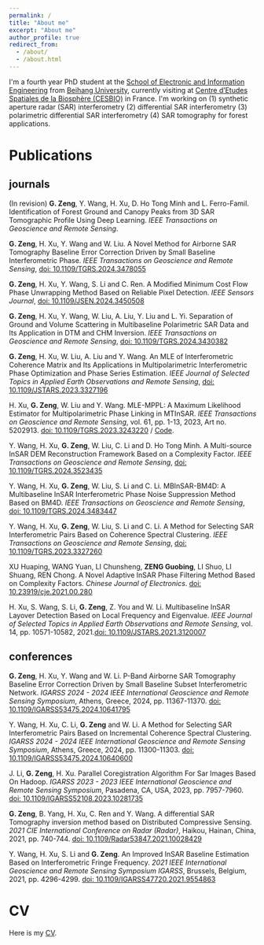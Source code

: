 ```yaml
---
permalink: /
title: "About me"
excerpt: "About me"
author_profile: true
redirect_from: 
  - /about/
  - /about.html
---
```


I'm a fourth year PhD student at the [School of Electronic and Information Engineering](http://www.ee.buaa.edu.cn/) from [Beihang University](https://www.buaa.edu.cn/), currently visiting at [Centre d’Etudes Spatiales de la Biosphère (CESBIO)](https://www.cesbio.cnrs.fr/) in France. I'm working on (1) synthetic aperture radar (SAR) interferometry (2) differential SAR interferometry (3) polarimetric differential SAR interferometry (4) SAR tomography for forest applications.

Publications
======
## journals
(In revision) **G. Zeng**, Y. Wang, H. Xu, D. Ho Tong Minh and L. Ferro-Famil. Identification of Forest Ground and Canopy Peaks from 3D SAR Tomographic Profile Using Deep Learning. _IEEE Transactions on Geoscience and Remote Sensing_.

**G. Zeng**, H. Xu, Y. Wang and W. Liu. A Novel Method for Airborne SAR Tomography Baseline Error Correction Driven by Small Baseline Interferometric Phase. _IEEE Transactions on Geoscience and Remote Sensing_, [doi: 10.1109/TGRS.2024.3478055](https://doi.org/10.1109/TGRS.2024.3478055)

**G. Zeng**, H. Xu, Y. Wang, S. Li and C. Ren. A Modified Minimum Cost Flow Phase Unwrapping Method Based on Reliable Pixel Detection. _IEEE Sensors Journal_, [doi: 10.1109/JSEN.2024.3450508](https://doi.org/10.1109/JSEN.2024.3450508)

**G. Zeng**, H. Xu, Y. Wang, W. Liu, A. Liu, Y. Liu and L. Yi. Separation of Ground and Volume Scattering in Multibaseline Polarimetric SAR Data and Its Application in DTM and CHM Inversion. _IEEE Transactions on Geoscience and Remote Sensing_, [doi: 10.1109/TGRS.2024.3430382](https://doi.org/10.1109/TGRS.2024.3430382)

**G. Zeng**, H. Xu, W. Liu, A. Liu and Y. Wang. An MLE of Interferometric Coherence Matrix and Its Applications in Multipolarimetric Interferometric Phase Optimization and Phase Series Estimation. _IEEE Journal of Selected Topics in Applied Earth Observations and Remote Sensing_, [doi: 10.1109/JSTARS.2023.3327196](https://doi.org/10.1109/JSTARS.2023.3327196)

H. Xu, **G. Zeng**, W. Liu and Y. Wang. MLE-MPPL: A Maximum Likelihood Estimator for Multipolarimetric Phase Linking in MTInSAR. _IEEE Transactions on Geoscience and Remote Sensing_, vol. 61, pp. 1-13, 2023, Art no. 5202913. [doi: 10.1109/TGRS.2023.3243220](https://doi.org/10.1109/TGRS.2023.3243220) / [Code](https://github.com/zengguobing/MLE-MPPL).

Y. Wang, H. Xu, **G. Zeng**, W. Liu, C. Li and D. Ho Tong Minh. A Multi-source InSAR DEM Reconstruction Framework Based on a Complexity Factor. _IEEE Transactions on Geoscience and Remote Sensing_, [doi: 10.1109/TGRS.2024.3523435](https://doi.org/10.1109/TGRS.2024.3523435)

Y. Wang, H. Xu, **G. Zeng**, W. Liu, S. Li and C. Li. MBInSAR-BM4D: A Multibaseline InSAR Interferometric Phase Noise Suppression Method Based on BM4D. _IEEE Transactions on Geoscience and Remote Sensing_, [doi: 10.1109/TGRS.2024.3483447](https://doi.org/10.1109/TGRS.2024.3483447)

Y. Wang, H. Xu, **G. Zeng**, W. Liu, S. Li and C. Li. A Method for Selecting SAR Interferometric Pairs Based on Coherence Spectral Clustering. _IEEE Transactions on Geoscience and Remote Sensing_, [doi: 10.1109/TGRS.2023.3327260](https://doi.org/10.1109/TGRS.2023.3327260)

XU Huaping, WANG Yuan, LI Chunsheng, **ZENG Guobing**, LI Shuo, LI Shuang, REN Chong. A Novel Adaptive InSAR Phase Filtering Method Based on Complexity Factors. _Chinese Journal of Electronics_. [doi: 10.23919/cje.2021.00.280](https://doi.org/10.23919/cje.2021.00.280)

H. Xu, S. Wang, S. Li, **G. Zeng**, Z. You and W. Li. Multibaseline InSAR Layover Detection Based on Local Frequency and Eigenvalue. _IEEE Journal of Selected Topics in Applied Earth Observations and Remote Sensing_, vol. 14, pp. 10571-10582, 2021.[doi: 10.1109/JSTARS.2021.3120007](https://doi.org/10.1109/JSTARS.2021.3120007)

## conferences

**G. Zeng**, H. Xu, Y. Wang and W. Li. P-Band Airborne SAR Tomography Baseline Error Correction Driven by Small Baseline Subset Interferometric Network. _IGARSS 2024 - 2024 IEEE International Geoscience and Remote Sensing Symposium_, Athens, Greece, 2024, pp. 11367-11370. [doi: 10.1109/IGARSS53475.2024.10641795](https://doi.org/10.1109/IGARSS53475.2024.10641795)

Y. Wang, H. Xu, C. Li, **G. Zeng** and W. Li. A Method for Selecting SAR Interferometric Pairs Based on Incremental Coherence Spectral Clustering. _IGARSS 2024 - 2024 IEEE International Geoscience and Remote Sensing Symposium_, Athens, Greece, 2024, pp. 11300-11303. [doi: 10.1109/IGARSS53475.2024.10640600](https://doi.org/10.1109/IGARSS53475.2024.10640600)

J. Li, **G. Zeng**, H. Xu. Parallel Coregistration Algorithm For Sar Images Based On Hadoop. _IGARSS 2023 - 2023 IEEE International Geoscience and Remote Sensing Symposium_, Pasadena, CA, USA, 2023, pp. 7957-7960. [doi: 10.1109/IGARSS52108.2023.10281735](https://doi.org/10.1109/IGARSS52108.2023.10281735)

**G. Zeng**, B. Yang, H. Xu, C. Ren and Y. Wang. A differential SAR Tomography inversion method based on Distributed Compressive Sensing. _2021 CIE International Conference on Radar (Radar)_, Haikou, Hainan, China, 2021, pp. 740-744. [doi: 10.1109/Radar53847.2021.10028429](https://doi.org/10.1109/Radar53847.2021.10028429)

Y. Wang, H. Xu, S. Li and **G. Zeng**. An Improved InSAR Baseline Estimation Based on Interferometric Fringe Frequency. _2021 IEEE International Geoscience and Remote Sensing Symposium IGARSS_, Brussels, Belgium, 2021, pp. 4296-4299. [doi: 10.1109/IGARSS47720.2021.9554863](https://doi.org/10.1109/IGARSS47720.2021.9554863)

CV
======
Here is my [CV](files/CV.pdf).
